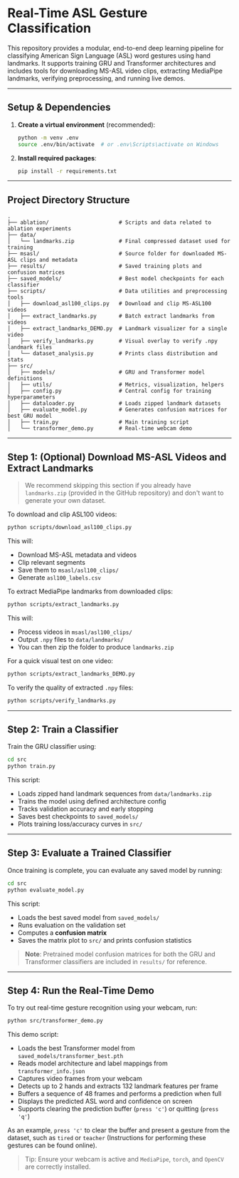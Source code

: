 # Real-Time ASL Gesture Classification

This repository provides a modular, end-to-end deep learning pipeline for classifying American Sign Language (ASL) word gestures using hand landmarks. It supports training GRU and Transformer architectures and includes tools for downloading MS-ASL video clips, extracting MediaPipe landmarks, verifying preprocessing, and running live demos.

---

## Setup & Dependencies

1. **Create a virtual environment** (recommended):
   ```bash
   python -m venv .env
   source .env/bin/activate  # or .env\Scripts\activate on Windows
    ```

2. **Install required packages**:

   ```bash
   pip install -r requirements.txt
   ```

---

## Project Directory Structure

```
.
├── ablation/                      # Scripts and data related to ablation experiments
├── data/
│   └── landmarks.zip              # Final compressed dataset used for training
├── msasl/                         # Source folder for downloaded MS-ASL clips and metadata
├── results/                       # Saved training plots and confusion matrices
├── saved_models/                  # Best model checkpoints for each classifier
├── scripts/                       # Data utilities and preprocessing tools
│   ├── download_asl100_clips.py   # Download and clip MS-ASL100 videos
│   ├── extract_landmarks.py       # Batch extract landmarks from videos
│   ├── extract_landmarks_DEMO.py  # Landmark visualizer for a single video
│   ├── verify_landmarks.py        # Visual overlay to verify .npy landmark files
│   └── dataset_analysis.py        # Prints class distribution and stats
├── src/
│   ├── models/                    # GRU and Transformer model definitions
│   ├── utils/                     # Metrics, visualization, helpers
│   ├── config.py                  # Central config for training hyperparameters
│   ├── dataloader.py              # Loads zipped landmark datasets
│   ├── evaluate_model.py          # Generates confusion matrices for best GRU model
│   ├── train.py                   # Main training script
│   └── transformer_demo.py        # Real-time webcam demo
```

---

## Step 1: (Optional) Download MS-ASL Videos and Extract Landmarks

> We recommend skipping this section if you already have `landmarks.zip` (provided in the GitHub repository) and don't want to generate your own dataset.

To download and clip ASL100 videos:

```bash
python scripts/download_asl100_clips.py
```

This will:

* Download MS-ASL metadata and videos
* Clip relevant segments
* Save them to `msasl/asl100_clips/`
* Generate `asl100_labels.csv`


To extract MediaPipe landmarks from downloaded clips:

```bash
python scripts/extract_landmarks.py
```

This will:

* Process videos in `msasl/asl100_clips/`
* Output `.npy` files to `data/landmarks/`
* You can then zip the folder to produce `landmarks.zip`

For a quick visual test on one video:

```bash
python scripts/extract_landmarks_DEMO.py
```

To verify the quality of extracted `.npy` files:

```bash
python scripts/verify_landmarks.py
```

---

## Step 2: Train a Classifier

Train the GRU classifier using:

```bash
cd src
python train.py
```

This script:

* Loads zipped hand landmark sequences from `data/landmarks.zip`
* Trains the model using defined architecture config
* Tracks validation accuracy and early stopping
* Saves best checkpoints to `saved_models/`
* Plots training loss/accuracy curves in `src/`

---

## Step 3: Evaluate a Trained Classifier

Once training is complete, you can evaluate any saved model by running:

```bash
cd src
python evaluate_model.py
```

This script:

* Loads the best saved model from `saved_models/`
* Runs evaluation on the validation set
* Computes a **confusion matrix**
* Saves the matrix plot to `src/` and prints confusion statistics

> **Note**: Pretrained model confusion matrices for both the GRU and Transformer classifiers are included in `results/` for reference.

---

## Step 4: Run the Real-Time Demo

To try out real-time gesture recognition using your webcam, run:

```bash
python src/transformer_demo.py
```

This demo script:

* Loads the best Transformer model from `saved_models/transformer_best.pth`
* Reads model architecture and label mappings from `transformer_info.json`
* Captures video frames from your webcam
* Detects up to 2 hands and extracts 132 landmark features per frame
* Buffers a sequence of 48 frames and performs a prediction when full
* Displays the predicted ASL word and confidence on screen
* Supports clearing the prediction buffer (`press 'c'`) or quitting (`press 'q'`)

As an example, `press 'c'` to clear the buffer and present a gesture from the dataset, such as `tired` or `teacher` (Instructions for performing these gestures can be found online). 

> Tip: Ensure your webcam is active and `MediaPipe`, `torch`, and `OpenCV` are correctly installed.
